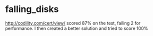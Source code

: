 falling_disks
=============

http://codility.com/cert/view/ scored 87% on the test, failing 2 for performance. I then created a better solution and tried to score 100%